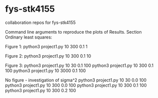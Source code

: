 # fys-stk4155
collaboration repos for fys-stk4155

Command line arguments to reproduce the plots of Results.
Section Ordinary least squares:

Figure 1:
python3 project1.py 10 300 0.1 1

Figure 2:
python3 project1.py 10 300 0.1 10

Figure 3:
python3 project1.py 10 30 0.1 100
python3 project1.py 10 300 0.1 100
python3 project1.py 10 3000 0.1 100

No figure - investigation of sigma^2
python3 project1.py 10 30 0.0 100
python3 project1.py 10 300 0.0 100
python3 project1.py 10 300 0.1 100
python3 project1.py 10 300 0.2 100
